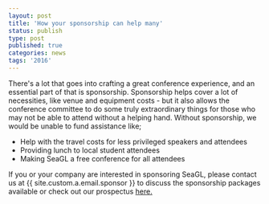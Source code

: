 ```yaml
---
layout: post
title: 'How your sponsorship can help many'
status: publish
type: post
published: true
categories: news
tags: '2016'
---
```


There's a lot that goes into crafting a great conference experience, and an essential part of that is sponsorship. Sponsorship helps cover a lot of necessities, like venue and equipment costs -  but it also allows the conference committee to do some truly extraordinary things for those who may not be able to attend without a helping hand. Without sponsorship, we would be unable to fund assistance like;
	
 - Help with the travel costs for less privileged speakers and attendees
 - Providing lunch to local student attendees 
 - Making SeaGL a free conference for all attendees

If you or your company are interested in sponsoring SeaGL, please contact us at {{ site.custom.a.email.sponsor }} to discuss the sponsorship packages available or check out our prospectus <a href="/sponsors/SeaGL_Exhibitor_Sponsor_Prospectus_2016.pdf">here.</a>
